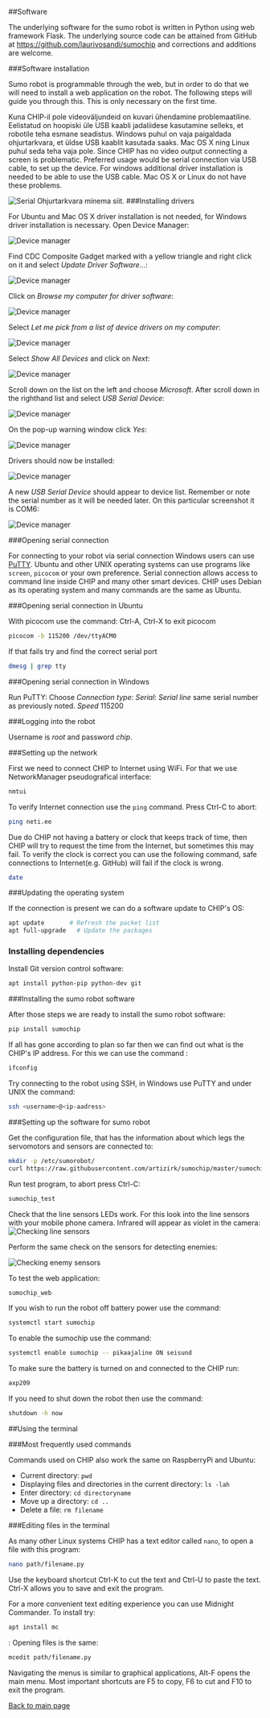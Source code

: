 
##Software

The underlying software for the sumo robot is written in Python using web framework Flask.
 The underlying source code can be attained from GitHub at https://github.com/laurivosandi/sumochip and corrections and additions are welcome.


###Software installation

Sumo robot is programmable through the web, but in order to do that we will need to install a web application on the robot. The following steps will guide you through this. This is only necessary on the first time.

Kuna CHIP-il pole videoväljundeid on kuvari ühendamine problemaatiline. Eelistatud on hoopiski üle USB kaabli jadaliidese kasutamine selleks, et robotile teha esmane seadistus. Windows puhul on vaja paigaldada ohjurtarkvara,
 et üldse USB kaablit kasutada saaks. Mac OS X ning Linux puhul seda teha vaja pole.
Since CHIP has no video output connecting a screen is problematic.
Preferred usage would be serial connection via USB cable, to set up the device. For windows additional driver installation is needed to be able to use the USB cable.
Mac OS X or Linux do not have these problems.

![Serial](../img/kit/62-connecting-via-usb.jpg)
Ohjurtarkvara minema siit.
###Installing drivers

For Ubuntu and Mac OS X driver installation is not needed, for Windows driver installation is necessary. Open Device Manager:

![Device manager](../img/usbser/01.png)

Find CDC Composite Gadget marked with a yellow triangle and right click on it and select *Update Driver Software...*:

![Device manager](../img/usbser/02.png)

Click on *Browse my computer for driver software*:

![Device manager](../img/usbser/03.png)

Select *Let me pick from a list of device drivers on my computer*:

![Device manager](../img/usbser/04.png)

Select *Show All Devices* and click on *Next*:

![Device manager](../img/usbser/05.png)

Scroll down on the list on the left and choose *Microsoft*. After scroll down in the righthand list and select *USB Serial Device*:

![Device manager](../img/usbser/06.png)

On the pop-up warning window click *Yes*:

![Device manager](../img/usbser/07.png)

Drivers should now be installed:

![Device manager](../img/usbser/08.png)

A new *USB Serial Device* should appear to device list. Remember or note the serial number as it will be needed later. On this particular screenshot it is COM6:

![Device manager](../img/usbser/09.png)


###Opening serial connection

For connecting to your robot via serial connection Windows users can use [PuTTY](http://www.chiark.greenend.org.uk/~sgtatham/putty/download.html).
Ubuntu and other UNIX operating systems can use programs like `screen`, `picocom` or your own preference.
Serial connection allows access to command line inside CHIP and many other smart devices. CHIP uses Debian as its operating system and many commands are the same as Ubuntu.

###Opening serial connection in Ubuntu

With picocom use the command:
Ctrl-A, Ctrl-X to exit picocom
```bash
picocom -b 115200 /dev/ttyACM0
```
If that fails try and find the correct serial port
```bash
dmesg | grep tty
```

###Opening serial connection in Windows

Run PuTTY:
Choose *Connection type*:
*Serial*:
*Serial line* same serial number as previously noted.
*Speed* 115200


###Logging into the robot

Username is *root* and password *chip*.

###Setting up the network

First we need to connect CHIP to Internet using WiFi. For that we use NetworkManager pseudografical interface:

```bash
nmtui
```
To verify Internet connection use the `ping` command. Press Ctrl-C to abort:

```bash
ping neti.ee
```


Due do CHIP not having a battery or clock that keeps track of time, then CHIP will try to request the time from the Internet, but sometimes this may fail.
To verify the clock is correct you can use the following command, safe connections to Internet(e.g. GitHub) will fail if the clock is wrong.

```bash
date
```


###Updating the operating system

If the connection is present we can do a software update to CHIP's OS:

```bash
apt update       # Refresh the packet list
apt full-upgrade   # Update the packages
```


### Installing dependencies

Install Git version control software:

```bash
apt install python-pip python-dev git
```

###Installing the sumo robot software

After those steps we are ready to install the sumo robot software:

```bash
pip install sumochip
```

If all has gone according to plan so far then we can find out what is the CHIP's IP address. For this we can use the command :

```bash
ifconfig
```

Try connecting to the robot using SSH, in Windows use PuTTY and under UNIX the command:

```bash
ssh <username>@<ip-aadress>
```

###Setting up the software for sumo robot

Get the configuration file, that has the information about which legs the servomotors and sensors are connected to:

```bash
mkdir -p /etc/sumorobot/
curl https://raw.githubusercontent.com/artizirk/sumochip/master/sumochip/config/sumochip_v1.1.ini > /etc/sumorobot/sumorobot.ini
```


Run test program, to abort press Ctrl-C:

```bash
sumochip_test
```

Check that the line sensors LEDs work. For this look into the line sensors with your mobile phone camera. Infrared will appear as violet in the camera:
![Checking line sensors](../img/kit/63-checking-line-sensors.jpg)

Perform the same check on the sensors for detecting enemies:

![Checking enemy sensors](../img/kit/64-checking-enemy-sensors.jpg)



To test the web application:

```bash
sumochip_web
```

If you wish to run the robot off battery power use the command:

```bash
systemctl start sumochip
```

To enable the sumochip use the command:
```bash
systemctl enable sumochip -- pikaajaline ON seisund
```

To make sure the battery is turned on and connected to the CHIP run:
```bash
axp209
```

If you need to shut down the robot then use the command:

```bash
shutdown -h now
```


##Using the terminal

###Most frequently used commands

Commands used on CHIP also work the same on RaspberryPi and Ubuntu:

* Current directory: `pwd`
* Displaying files and directories in the current directory: `ls -lah`
* Enter directory: `cd directoryname`
* Move up a directory: `cd ..`
* Delete a file: `rm filename`

###Editing files in the terminal

As many other Linux systems CHIP has a text editor called `nano`, to open a file with this program:

```bash
nano path/filename.py
```
Use the keyboard shortcut Ctrl-K to cut the text and Ctrl-U to paste the text. Ctrl-X allows you to save and exit the program.

For a more convenient text editing experience you can use Midnight Commander. To install try:
```Bash
apt install mc
```

:
Opening files is the same:

```bash
mcedit path/filename.py
```

Navigating the menus is similar to graphical applications, Alt-F opens the main menu. Most important shortcuts are F5 to copy, F6 to cut and F10 to exit the program.

[Back to main page](index-en.md "Main page")
